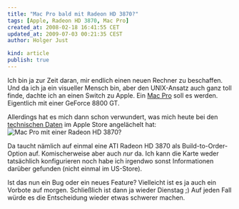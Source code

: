 ```yaml
---
title: "Mac Pro bald mit Radeon HD 3870?"
tags: [Apple, Radeon HD 3870, Mac Pro]
created_at: 2008-02-18 16:41:55 CET
updated_at: 2009-07-03 00:21:35 CEST
author: Holger Just

kind: article
publish: true
---
```


Ich bin ja zur Zeit daran, mir endlich einen neuen Rechner zu beschaffen. Und da ich ja ein visueller Mensch bin, aber den UNIX-Ansatz auch ganz toll finde, dachte ich an einen Switch zu Apple. Ein [Mac Pro](http://www.apple.com/de/macpro/) soll es werden. Eigentlich mit einer GeForce 8800 GT.

Allerdings hat es mich dann schon verwundert, was mich heute bei den [technischen Daten](http://store.apple.com/Apple/WebObjects/germanstore.woa/wa/RSLID?nnmm=browse&tg_tabcontroller=tg_tabcontroller_1&mco=CD70B2D&node=home/shop_mac/family/mac_pro) im Apple Store angelächelt hat:
<img src="/media/entry/2008/02/18/mac_pro.png" alt="Mac Pro mit einer Radeon HD 3870?" class="center"/>

Da taucht nämlich auf einmal eine ATI Radeon HD 3870 als Build-to-Order-Option auf. Komischerweise aber auch *nur* da. Ich kann die Karte weder tatsächlich konfigurieren noch habe ich irgendwo sonst Informationen darüber gefunden (nicht einmal im US-Store).

Ist das nun ein Bug oder ein neues Feature? Vielleicht ist es ja auch ein Vorbote auf morgen. Schließlich ist dann ja wieder Dienstag ;) Auf jeden Fall würde es die Entscheidung wieder etwas schwerer machen.
